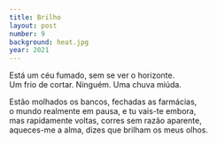 ```yaml
---
title: Brilho
layout: post
number: 9
background: heat.jpg
year: 2021
---
```


Está um céu fumado, sem se ver o horizonte.  
Um frio de cortar. Ninguém. Uma chuva miúda.  

Estão molhados os bancos, fechadas as farmácias,  
o mundo realmente em pausa, e tu vais-te embora,  
mas rapidamente voltas, corres sem razão aparente,  
aqueces-me a alma, dizes que brilham os meus olhos.

